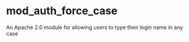 mod_auth_force_case
===================

An Apache 2.0 module for allowing users to type their login name in any case